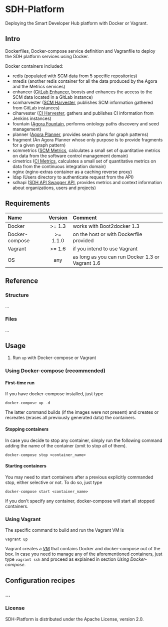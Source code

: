 # SDH-Platform


Deploying the Smart Developer Hub platform with Docker or Vagrant.

## Intro
Dockerfiles, Docker-compose service definition and Vagranfile to deploy the SDH platform services using Docker.

Docker containers included:

- redis (populated with SCM data from 5 specific repositories)
- mredis (another redis container for all the data produced by the Agora and the Metrics services)
- enhancer ([GitLab Enhancer](https://github.com/SmartDeveloperHub/gitlab-enhancer), boosts and enhances the access to the SCM data located in a GitLab instance)
- scmharvester ([SCM Harvester](https://github.com/SmartDeveloperHub/sdh-scm-harvester), publishes SCM information gathered from GitLab instances)
- ciharvester ([CI Harvester](https://github.com/SmartDeveloperHub/sdh-ci-harvester), gathers and publishes CI information from Jenkins instances)
- fountain ([Agora Fountain](https://github.com/SmartDeveloperHub/agora-fountain), performs ontology paths discovery and seed management)
- planner ([Agora Planner](https://github.com/SmartDeveloperHub/agora-planner), provides search plans for graph patterns)
- fragment (An Agora Planner whose only purpose is to provide fragments for a given graph pattern)
- scmmetrics ([SCM Metrics](https://github.com/SmartDeveloperHub/sdh-scm-metrics), calculates a small set of quantitative metrics on data from the software control management domain)
- cimetrics ([CI Metrics](https://github.com/SmartDeveloperHub/sdh-ci-metrics), calculates a small set of quantitative metrics on data from the continuous integration domain)
- nginx (nginx-extras container as a caching reverse proxy)
- ldap (Users directory to authenticate request from the API)
- sdhapi ([SDH API Swagger API](https://github.com/SmartDeveloperHub/sdh-api), provides metrics and context information about organizations, users and projects)

## Requirements

|Name			|Version		|Comment										  |
|:--------------|:-------------:|:------------------------------------------------|
|Docker			|>= 1.3 		|works with Boot2docker 1.3						  |
|Docker-compose		|>= 1.1.0 		|on the host or with Dockerfile provided	  	|
|Vagrant		|>= 1.6 		|if you intend to use Vagrant				  	|
|OS				|any	 		|as long as you can run Docker 1.3 or Vagrant 1.6	  			|


## Reference

### Structure

...


### Files

...

## Usage

1. Run `up` with Docker-compose or Vagrant

### Using Docker-compose (recommended)

#### First-time run

If you have docker-compose installed, just type

	docker-compose up -d

The latter command builds (if the images were not present) and creates or recreates (erases all previously generated data) the containers.

#### Stopping containers

In case you decide to stop any container, simply run the following command adding the name of the container (omit to stop all of them).

	docker-compose stop <container_name>

#### Starting containers

You may need to start containers after a previous explicitly commanded stop, either selective or not. To do so, just type

	docker-compose start <container_name>

If you don't specify any container, docker-compose will start all stopped containers.

### Using Vagrant

The specific command to build and run the Vagrant VM is

	vagrant up

Vagrant creates a [VM](https://atlas.hashicorp.com/alejandrofcarrera/boxes/trusty64-docker) that contains Docker and docker-compose out of the box. In case you need to manage any of the aforementioned containers, just type `vagrant ssh` and proceed as explained in section *Using Docker-compose*.

## Configuration recipes

### ...


### License

SDH-Platform is distributed under the Apache License, version 2.0.
